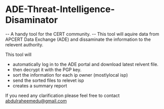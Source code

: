 # ADE-Threat-Intelligence-Disaminator
-- A handy tool for the CERT community. --
This tool will aquire data from APCERT Data Exchange (ADE) and dissaminate the information to the relevent authority.


This tool will 
  - automatically log in to the ADE portal and download latest relvent file.
  - then decrypt it with the PGP key.
  - sort the information for each ip owner (mostlylocal isp)
  - send the sorted files to relevet isp
  - creates a summary report

If you need any clarification please feel free to contact abdulraheemedu@gmail.com
